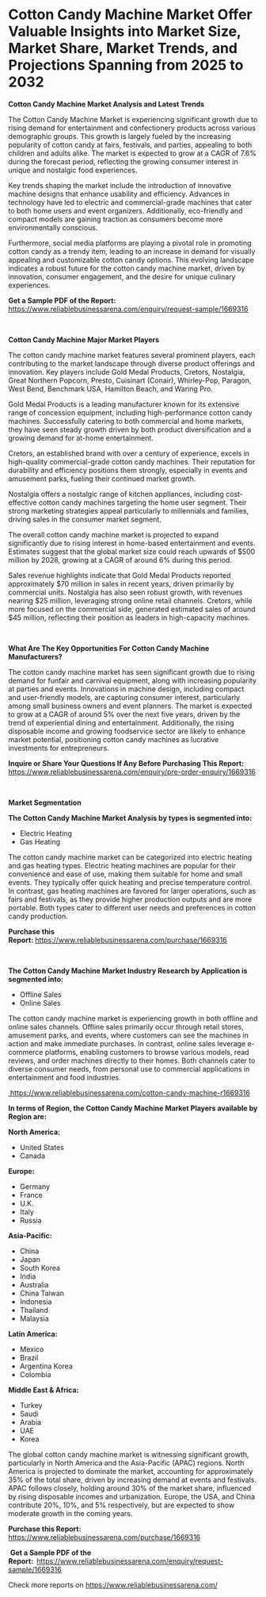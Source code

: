 <p><h1>Cotton Candy Machine Market Offer Valuable Insights into Market Size, Market Share, Market Trends, and Projections Spanning from 2025 to 2032</h1></p><p><strong>Cotton Candy Machine Market Analysis and Latest Trends</strong></p>
<p><p>The Cotton Candy Machine Market is experiencing significant growth due to rising demand for entertainment and confectionery products across various demographic groups. This growth is largely fueled by the increasing popularity of cotton candy at fairs, festivals, and parties, appealing to both children and adults alike. The market is expected to grow at a CAGR of 7.6% during the forecast period, reflecting the growing consumer interest in unique and nostalgic food experiences.</p><p>Key trends shaping the market include the introduction of innovative machine designs that enhance usability and efficiency. Advances in technology have led to electric and commercial-grade machines that cater to both home users and event organizers. Additionally, eco-friendly and compact models are gaining traction as consumers become more environmentally conscious.</p><p>Furthermore, social media platforms are playing a pivotal role in promoting cotton candy as a trendy item, leading to an increase in demand for visually appealing and customizable cotton candy options. This evolving landscape indicates a robust future for the cotton candy machine market, driven by innovation, consumer engagement, and the desire for unique culinary experiences.</p></p>
<p><strong>Get a Sample PDF of the Report:&nbsp;</strong> <a href="https://www.reliablebusinessarena.com/enquiry/request-sample/1669316?utm_campaign=2382&utm_medium=2&utm_source=Github&utm_content=ia&utm_term=17022025&utm_id=cotton-candy-machine">https://www.reliablebusinessarena.com/enquiry/request-sample/1669316</a></p>
<p>&nbsp;</p>
<p><strong>Cotton Candy Machine Major Market Players</strong></p>
<p><p>The cotton candy machine market features several prominent players, each contributing to the market landscape through diverse product offerings and innovation. Key players include Gold Medal Products, Cretors, Nostalgia, Great Northern Popcorn, Presto, Cuisinart (Conair), Whirley-Pop, Paragon, West Bend, Benchmark USA, Hamilton Beach, and Waring Pro.</p><p>Gold Medal Products is a leading manufacturer known for its extensive range of concession equipment, including high-performance cotton candy machines. Successfully catering to both commercial and home markets, they have seen steady growth driven by both product diversification and a growing demand for at-home entertainment.</p><p>Cretors, an established brand with over a century of experience, excels in high-quality commercial-grade cotton candy machines. Their reputation for durability and efficiency positions them strongly, especially in events and amusement parks, fueling their continued market growth.</p><p>Nostalgia offers a nostalgic range of kitchen appliances, including cost-effective cotton candy machines targeting the home user segment. Their strong marketing strategies appeal particularly to millennials and families, driving sales in the consumer market segment.</p><p>The overall cotton candy machine market is projected to expand significantly due to rising interest in home-based entertainment and events. Estimates suggest that the global market size could reach upwards of $500 million by 2028, growing at a CAGR of around 6% during this period.</p><p>Sales revenue highlights indicate that Gold Medal Products reported approximately $70 million in sales in recent years, driven primarily by commercial units. Nostalgia has also seen robust growth, with revenues nearing $25 million, leveraging strong online retail channels. Cretors, while more focused on the commercial side, generated estimated sales of around $45 million, reflecting their position as leaders in high-capacity machines.</p></p>
<p>&nbsp;</p>
<p><strong>What Are The Key Opportunities For Cotton Candy Machine Manufacturers?</strong></p>
<p><p>The cotton candy machine market has seen significant growth due to rising demand for funfair and carnival equipment, along with increasing popularity at parties and events. Innovations in machine design, including compact and user-friendly models, are capturing consumer interest, particularly among small business owners and event planners. The market is expected to grow at a CAGR of around 5% over the next five years, driven by the trend of experiential dining and entertainment. Additionally, the rising disposable income and growing foodservice sector are likely to enhance market potential, positioning cotton candy machines as lucrative investments for entrepreneurs.</p></p>
<p><strong>Inquire or Share Your Questions If Any Before Purchasing This Report:</strong> <a href="https://www.reliablebusinessarena.com/enquiry/pre-order-enquiry/1669316?utm_campaign=2382&utm_medium=2&utm_source=Github&utm_content=ia&utm_term=17022025&utm_id=cotton-candy-machine">https://www.reliablebusinessarena.com/enquiry/pre-order-enquiry/1669316</a></p>
<p>&nbsp;</p>
<p><strong>Market Segmentation</strong></p>
<p><strong>The Cotton Candy Machine Market Analysis by types is segmented into:</strong></p>
<p><ul><li>Electric Heating</li><li>Gas Heating</li></ul></p>
<p><p>The cotton candy machine market can be categorized into electric heating and gas heating types. Electric heating machines are popular for their convenience and ease of use, making them suitable for home and small events. They typically offer quick heating and precise temperature control. In contrast, gas heating machines are favored for larger operations, such as fairs and festivals, as they provide higher production outputs and are more portable. Both types cater to different user needs and preferences in cotton candy production.</p></p>
<p><strong>Purchase this Report:&nbsp;</strong><a href="https://www.reliablebusinessarena.com/purchase/1669316?utm_campaign=2382&utm_medium=2&utm_source=Github&utm_content=ia&utm_term=17022025&utm_id=cotton-candy-machine">https://www.reliablebusinessarena.com/purchase/1669316</a></p>
<p>&nbsp;</p>
<p><strong>The Cotton Candy Machine Market Industry Research by Application is segmented into:</strong></p>
<p><ul><li>Offline Sales</li><li>Online Sales</li></ul></p>
<p><p>The cotton candy machine market is experiencing growth in both offline and online sales channels. Offline sales primarily occur through retail stores, amusement parks, and events, where customers can see the machines in action and make immediate purchases. In contrast, online sales leverage e-commerce platforms, enabling customers to browse various models, read reviews, and order machines directly to their homes. Both channels cater to diverse consumer needs, from personal use to commercial applications in entertainment and food industries.</p></p>
<p><a href="https://www.reliablebusinessarena.com/cotton-candy-machine-r1669316?utm_campaign=2382&utm_medium=2&utm_source=Github&utm_content=ia&utm_term=17022025&utm_id=cotton-candy-machine">&nbsp;https://www.reliablebusinessarena.com/cotton-candy-machine-r1669316</a></p>
<p><strong>In terms of Region, the Cotton Candy Machine Market Players available by Region are:</strong></p>
<p>
    <p> <strong> North America: </strong>
        <ul>
            <li>United States</li>
            <li>Canada</li>
        </ul>
        </p> 
    <p> <strong> Europe: </strong>
        <ul>
            <li>Germany</li>
            <li>France</li>
            <li>U.K.</li>
            <li>Italy</li>
            <li>Russia</li>
        </ul>
        </p> 
    <p> <strong> Asia-Pacific: </strong>
        <ul>
            <li>China</li>
            <li>Japan</li>
            <li>South Korea</li>
            <li>India</li>
            <li>Australia</li>
            <li>China Taiwan</li>
            <li>Indonesia</li>
            <li>Thailand</li>
            <li>Malaysia</li>
        </ul>
        </p> 
    <p> <strong> Latin America: </strong>
        <ul>
            <li>Mexico</li>
            <li>Brazil</li>
            <li>Argentina Korea</li>
            <li>Colombia</li>
        </ul>
        </p> 
    <p> <strong> Middle East & Africa: </strong>
        <ul>
            <li>Turkey</li>
            <li>Saudi</li>
            <li>Arabia</li>
            <li>UAE</li>
            <li>Korea</li>
        </ul>
    </p>
    </p>
<p><p>The global cotton candy machine market is witnessing significant growth, particularly in North America and the Asia-Pacific (APAC) regions. North America is projected to dominate the market, accounting for approximately 35% of the total share, driven by increasing demand at events and festivals. APAC follows closely, holding around 30% of the market share, influenced by rising disposable incomes and urbanization. Europe, the USA, and China contribute 20%, 10%, and 5% respectively, but are expected to show moderate growth in the coming years.</p></p>
<p><strong>Purchase this Report: </strong><a href="https://www.reliablebusinessarena.com/purchase/1669316?utm_campaign=2382&utm_medium=2&utm_source=Github&utm_content=ia&utm_term=17022025&utm_id=cotton-candy-machine">https://www.reliablebusinessarena.com/purchase/1669316</a></p>
<p>&nbsp;<strong>Get a Sample PDF of the Report:&nbsp;&nbsp;</strong><a href="https://www.reliablebusinessarena.com/enquiry/request-sample/1669316?utm_campaign=2382&utm_medium=2&utm_source=Github&utm_content=ia&utm_term=17022025&utm_id=cotton-candy-machine">https://www.reliablebusinessarena.com/enquiry/request-sample/1669316</a></p>
<p><strong></strong></p>
<p>Check more reports on <a href="https://www.reliablebusinessarena.com/?utm_campaign=2382&utm_medium=2&utm_source=Github&utm_content=ia&utm_term=17022025&utm_id=cotton-candy-machine">https://www.reliablebusinessarena.com/</a></p>